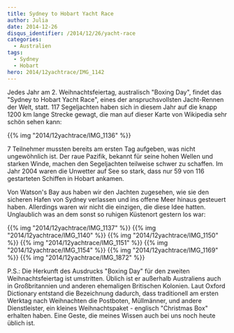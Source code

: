 ```yaml
---
title: Sydney to Hobart Yacht Race
author: Julia
date: 2014-12-26
disqus_identifier: /2014/12/26/yacht-race
categories:
  - Australien
tags:
  - Sydney
  - Hobart
hero: 2014/12yachtrace/IMG_1142
---
```


Jedes Jahr am 2. Weihnachtsfeiertag, australisch "Boxing Day", findet das "Sydney to Hobart Yacht Race", eines der anspruchsvollsten Jacht-Rennen der Welt, statt.<!--more--> 117 Segeljachten haben sich in diesem Jahr auf die knapp 1200 km lange Strecke gewagt, die man auf dieser Karte von Wikipedia sehr schön sehen kann:

{{% img "2014/12yachtrace/IMG_1136" %}}

7 Teilnehmer mussten bereits am ersten Tag aufgeben, was nicht ungewöhnlich ist. Der raue Pazifik, bekannt für seine hohen Wellen und starken Winde, machen den Segeljachten teilweise schwer zu schaffen. Im Jahr 2004 waren die Unwetter auf See so stark, dass nur 59 von 116 gestarteten Schiffen in Hobart ankamen.

Von Watson's Bay aus haben wir den Jachten zugesehen, wie sie den sicheren Hafen von Sydney verlassen und ins offene Meer hinaus gesteuert haben. Allerdings waren wir nicht die einzigen, die diese Idee hatten. Unglaublich was an dem sonst so ruhigen Küstenort gestern los war:

{{% img "2014/12yachtrace/IMG_1137" %}}
{{% img "2014/12yachtrace/IMG_1140" %}}
{{% img "2014/12yachtrace/IMG_1150" %}}
{{% img "2014/12yachtrace/IMG_1151" %}}
{{% img "2014/12yachtrace/IMG_1154" %}}
{{% img "2014/12yachtrace/IMG_1169" %}}
{{% img "2014/12yachtrace/IMG_1872" %}}

P.S.: Die Herkunft des Ausdrucks "Boxing Day" für den zweiten Weihnachtsfeiertag ist umstritten. Üblich ist er außerhalb Australiens auch in Großbritannien und anderen ehemaligen Britischen Kolonien. Laut Oxford Dictionary entstand die Bezeichnung dadurch, dass traditionell am ersten Werktag nach Weihnachten die Postboten, Müllmänner, und andere Dienstleister, ein kleines Weihnachtspaket - englisch  "Christmas Box" erhalten haben. Eine Geste, die meines Wissen auch bei uns noch heute üblich ist.

